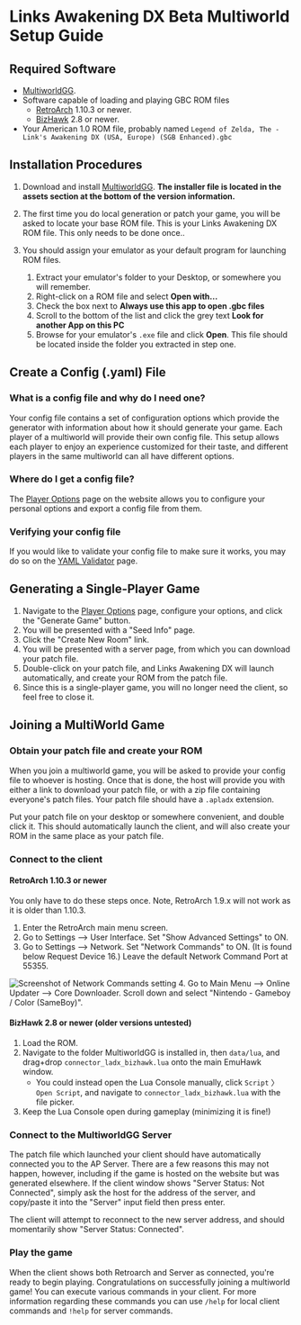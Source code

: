 # Links Awakening DX Beta Multiworld Setup Guide

## Required Software

- [MultiworldGG](https://github.com/MultiworldGG/MultiworldGG/releases). 
- Software capable of loading and playing GBC ROM files
    - [RetroArch](https://retroarch.com?page=platforms) 1.10.3 or newer.
    - [BizHawk](https://tasvideos.org/BizHawk) 2.8 or newer.
- Your American 1.0 ROM file, probably named `Legend of Zelda, The - Link's Awakening DX (USA, Europe) (SGB Enhanced).gbc`

## Installation Procedures

1. Download and install [MultiworldGG](<https://github.com/MultiworldGG/MultiworldGG/releases/latest>). **The installer 
   file is located in the assets section at the bottom of the version information.**
2. The first time you do local generation or patch your game, you will be asked to locate your base ROM file.
   This is your Links Awakening DX ROM file. This only needs to be done once..

3. You should assign your emulator as your default program for launching ROM
   files.
    1. Extract your emulator's folder to your Desktop, or somewhere you will remember.
    2. Right-click on a ROM file and select **Open with...**
    3. Check the box next to **Always use this app to open .gbc files**
    4. Scroll to the bottom of the list and click the grey text **Look for another App on this PC**
    5. Browse for your emulator's `.exe` file and click **Open**. This file should be located inside the folder you
       extracted in step one.

## Create a Config (.yaml) File

### What is a config file and why do I need one?

Your config file contains a set of configuration options which provide the generator with information about how it
should generate your game. Each player of a multiworld will provide their own config file. This setup allows each player
to enjoy an experience customized for their taste, and different players in the same multiworld can all have different
options.

### Where do I get a config file?

The [Player Options](/games/Links%20Awakening%20DX%20Beta/player-options) page on the website allows you to configure
your personal options and export a config file from them.

### Verifying your config file

If you would like to validate your config file to make sure it works, you may do so on the
[YAML Validator](/check) page.

## Generating a Single-Player Game

1. Navigate to the [Player Options](/games/Links%20Awakening%20DX%20Beta/player-options) page, configure your options,
   and click the "Generate Game" button.
2. You will be presented with a "Seed Info" page.
3. Click the "Create New Room" link.
4. You will be presented with a server page, from which you can download your patch file.
5. Double-click on your patch file, and Links Awakening DX will launch automatically, and create your ROM from the patch file.
6. Since this is a single-player game, you will no longer need the client, so feel free to close it.

## Joining a MultiWorld Game

### Obtain your patch file and create your ROM

When you join a multiworld game, you will be asked to provide your config file to whoever is hosting. Once that is done,
the host will provide you with either a link to download your patch file, or with a zip file containing everyone's patch
files. Your patch file should have a `.apladx` extension.

Put your patch file on your desktop or somewhere convenient, and double click it. This should automatically launch the
client, and will also create your ROM in the same place as your patch file.

### Connect to the client

#### RetroArch 1.10.3 or newer

You only have to do these steps once. Note, RetroArch 1.9.x will not work as it is older than 1.10.3.

1. Enter the RetroArch main menu screen.
2. Go to Settings --> User Interface. Set "Show Advanced Settings" to ON.
3. Go to Settings --> Network. Set "Network Commands" to ON. (It is found below Request Device 16.) Leave the default
   Network Command Port at 55355.

![Screenshot of Network Commands setting](/static/generated/docs/A%20Link%20to%20the%20Past/retroarch-network-commands-en.png)
4. Go to Main Menu --> Online Updater --> Core Downloader. Scroll down and select "Nintendo - Gameboy / Color (SameBoy)".

#### BizHawk 2.8 or newer (older versions untested)

1. Load the ROM.
2. Navigate to the folder MultiworldGG is installed in, then `data/lua`, and drag+drop `connector_ladx_bizhawk.lua` onto
   the main EmuHawk window.
    - You could instead open the Lua Console manually, click `Script` 〉 `Open Script`, and navigate to
      `connector_ladx_bizhawk.lua` with the file picker.
3. Keep the Lua Console open during gameplay (minimizing it is fine!)

### Connect to the MultiworldGG Server

The patch file which launched your client should have automatically connected you to the AP Server. There are a few
reasons this may not happen, however, including if the game is hosted on the website but was generated elsewhere. If the
client window shows "Server Status: Not Connected", simply ask the host for the address of the server, and copy/paste it
into the "Server" input field then press enter.

The client will attempt to reconnect to the new server address, and should momentarily show "Server Status: Connected".

### Play the game

When the client shows both Retroarch and Server as connected, you're ready to begin playing. Congratulations on
successfully joining a multiworld game! You can execute various commands in your client. For more information regarding
these commands you can use `/help` for local client commands and `!help` for server commands.
